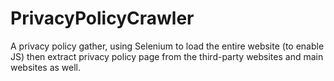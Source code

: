 # PrivacyPolicyCrawler

A privacy policy gather, using Selenium to load the entire website (to enable JS) then extract privacy policy page from the third-party websites and main websites as well.
